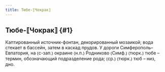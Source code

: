 ```yaml
---
title: Тюбе-⟦Чокрак⟧
---
```

## Тюбе-⟦Чокрак⟧ {#1}

Каптированный источник-фонтан, декорированный мозаикой; вода стекает в бассейн, затем в каскад прудов. У дороги Симферополь–Евпатория, на ⦅с-зап.⦆ окраине ⦅н.п.⦆ Родниково ⦅Симф.⦆ ⦅тюрк.⦆ тюбе – термин, обозначающий подразделение рода; ⦅ср.⦆ ⦅тюрк.⦆ тюб – низ, дно.
